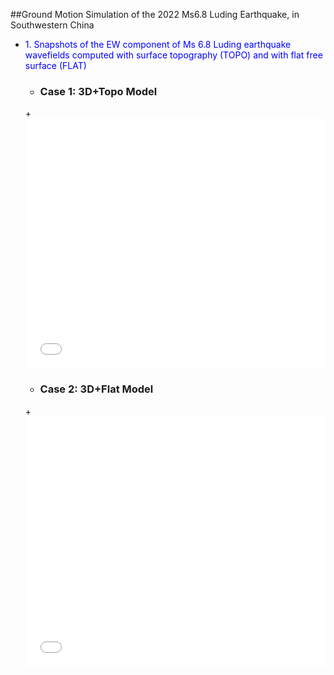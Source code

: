 ##Ground Motion Simulation of the 2022 Ms6.8 Luding Earthquake, in Southwestern China

 + <font color=blue siez=5>1. Snapshots of the EW component of Ms 6.8 Luding earthquake wavefields computed with surface topography (TOPO) and with flat free surface (FLAT)</font>

   + ### Case 1: 3D+Topo Model
   +<iframe src="//player.bilibili.com/player.html?aid=873028275&bvid=BV1zN4y1X7BK&cid=1255775927&page=1&high_quality=1" allowfullscreen="allowfullscreen" width="100%" height="400" scrolling="no" frameborder="0" sandbox="allow-top-navigation allow-same-origin allow-forms allow-scripts"> </iframe>

   + ### Case 2: 3D+Flat Model
   +<iframe src="//player.bilibili.com/player.html?aid=318097476&bvid=BV1mP411h72N&cid=1255843934&page=1&high_quality=2" allowfullscreen="allowfullscreen" width="100%" height="400" scrolling="no" frameborder="0" sandbox="allow-top-navigation allow-same-origin allow-forms allow-scripts"> </iframe>


